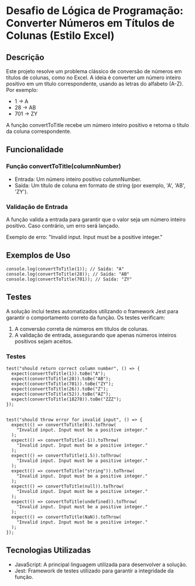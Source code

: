 # Desafio de Lógica de Programação: Converter Números em Títulos de Colunas (Estilo Excel)

## Descrição
Este projeto resolve um problema clássico de conversão de números em títulos de colunas, como no Excel. A ideia é converter um número inteiro positivo em um título correspondente, usando as letras do alfabeto (A-Z). Por exemplo:

- 1 → A
- 28 → AB
- 701 → ZY

A função convertToTitle recebe um número inteiro positivo e retorna o título da coluna correspondente.

## Funcionalidade

### Função convertToTitle(columnNumber)
- Entrada: Um número inteiro positivo columnNumber.
- Saída: Um título de coluna em formato de string (por exemplo, 'A', 'AB', 'ZY').

### Validação de Entrada
A função valida a entrada para garantir que o valor seja um número inteiro positivo. Caso contrário, um erro será lançado.

Exemplo de erro: "Invalid input. Input must be a positive integer."

## Exemplos de Uso

```
console.log(convertToTitle(1)); // Saída: "A"
console.log(convertToTitle(28)); // Saída: "AB"
console.log(convertToTitle(701)); // Saída: "ZY"
```

## Testes
A solução inclui testes automatizados utilizando o framework Jest para garantir o comportamento correto da função. Os testes verificam:

1. A conversão correta de números em títulos de colunas.
2. A validação de entrada, assegurando que apenas números inteiros positivos sejam aceitos.

### Testes

```
test("should return correct column number", () => {
  expect(convertToTitle(1)).toBe("A");
  expect(convertToTitle(28)).toBe("AB");
  expect(convertToTitle(701)).toBe("ZY");
  expect(convertToTitle(26)).toBe("Z");
  expect(convertToTitle(52)).toBe("AZ");
  expect(convertToTitle(18278)).toBe("ZZZ");
});


test("should throw error for invalid input", () => {
  expect(() => convertToTitle(0)).toThrow(
    "Invalid input. Input must be a positive integer."
  );
  expect(() => convertToTitle(-1)).toThrow(
    "Invalid input. Input must be a positive integer."
  );
  expect(() => convertToTitle(1.5)).toThrow(
    "Invalid input. Input must be a positive integer."
  );
  expect(() => convertToTitle("string")).toThrow(
    "Invalid input. Input must be a positive integer."
  );
  expect(() => convertToTitle(null)).toThrow(
    "Invalid input. Input must be a positive integer."
  );
  expect(() => convertToTitle(undefined)).toThrow(
    "Invalid input. Input must be a positive integer."
  );
  expect(() => convertToTitle(NaN)).toThrow(
    "Invalid input. Input must be a positive integer."
  );
});
```
## Tecnologias Utilizadas

- JavaScript: A principal linguagem utilizada para desenvolver a solução.
- Jest: Framework de testes utilizado para garantir a integridade da função.
